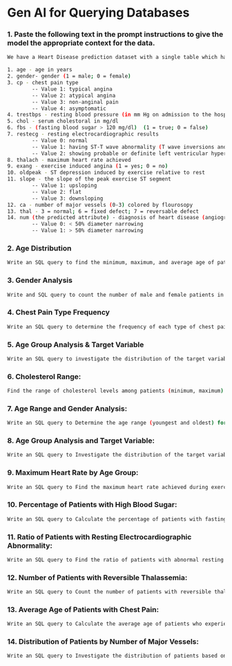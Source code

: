 # Gen AI for Querying Databases

### 1. Paste the following text in the prompt instructions to give the model the appropriate context for the data.

```bash
We have a Heart Disease prediction dataset with a single table which has the following attributes:

1. age - age in years
2. gender- gender (1 = male; 0 = female)
3. cp - chest pain type
        -- Value 1: typical angina
        -- Value 2: atypical angina
        -- Value 3: non-anginal pain
        -- Value 4: asymptomatic
4. trestbps - resting blood pressure (in mm Hg on admission to the hospital)
5. chol - serum cholestoral in mg/dl
6. fbs - (fasting blood sugar > 120 mg/dl)  (1 = true; 0 = false)
7. restecg - resting electrocardiographic results
        -- Value 0: normal
        -- Value 1: having ST-T wave abnormality (T wave inversions and/or ST elevation or   depression of > 0.05 mV)
        -- Value 2: showing probable or definite left ventricular hypertrophy by Estes criteria
8. thalach - maximum heart rate achieved
9. exang - exercise induced angina (1 = yes; 0 = no)
10. oldpeak - ST depression induced by exercise relative to rest
11. slope - the slope of the peak exercise ST segment
        -- Value 1: upsloping
        -- Value 2: flat
        -- Value 3: downsloping
12. ca - number of major vessels (0-3) colored by flourosopy
13. thal - 3 = normal; 6 = fixed defect; 7 = reversable defect
14. num (the predicted attribute) - diagnosis of heart disease (angiographic disease status)
        -- Value 0: < 50% diameter narrowing
        -- Value 1: > 50% diameter narrowing
```

### 2. Age Distribution

```bash
Write an SQL query to find the minimum, maximum, and average age of patients in the dataset.
```

### 3. Gender Analysis

```bash
Write and SQL query to count the number of male and female patients in the dataset.
```

### 4. Chest Pain Type Frequency

```bash
Write an SQL query to determine the frequency of each type of chest pain (typical angina, atypical angina, non-anginal pain, asymptomatic) among patients."
```

### 5. Age Group Analysis & Target Variable

```bash
Write an SQL query to investigate the distribution of the target variable (presence or absence of heart disease) within different age groups (e.g., 20-30, 30-40, etc.).
```

### 6. Cholesterol Range:

```bash
Find the range of cholesterol levels among patients (minimum, maximum).
```

### 7. Age Range and Gender Analysis:

```bash
Write an SQL query to Determine the age range (youngest and oldest) for male and female patients separately.
```

### 8. Age Group Analysis and Target Variable:

```bash
Write an SQL query to Investigate the distribution of the target variable (presence or absence of heart disease) within different age groups (e.g., 20-30, 30-40, etc.).
```

### 9. Maximum Heart Rate by Age Group:

```bash
Write an SQL query to Find the maximum heart rate achieved during exercise for different age groups (e.g., 30-40, 40-50, etc.).
```

### 10. Percentage of Patients with High Blood Sugar:

```bash
Write an SQL query to Calculate the percentage of patients with fasting blood sugar greater than 120 mg/dl.
```

### 11. Ratio of Patients with Resting Electrocardiographic Abnormality:

```bash
Write an SQL query to Find the ratio of patients with abnormal resting electrocardiographic results to those with normal results.
```

### 12. Number of Patients with Reversible Thalassemia:

```bash
Write an SQL query to Count the number of patients with reversible thalassemia detected by thallium stress testing.
```
### 13. Average Age of Patients with Chest Pain:

```bash
Write an SQL query to Calculate the average age of patients who experienced chest pain during diagnosis.
```
### 14. Distribution of Patients by Number of Major Vessels:

```bash
Write an SQL query to Investigate the distribution of patients based on the number of major vessels colored by fluoroscopy (0-3).
```